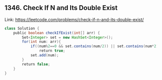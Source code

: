 ## 1346. Check If N and Its Double Exist
Link: https://leetcode.com/problems/check-if-n-and-its-double-exist/

```java
class Solution {
    public boolean checkIfExist(int[] arr) {
        Set<Integer> set = new HashSet<Integer>();
        for(int num: arr){
            if((num%2==0 && set.contains(num/2)) || set.contains(num*2))
                return true;
            set.add(num);
        }
        return false;
    }
}
```

